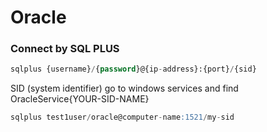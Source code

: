 # Oracle
### Connect by SQL PLUS

```sql 
sqlplus {username}/{password}@{ip-address}:{port}/{sid}
```

SID (system identifier) go to windows services and find OracleService{YOUR-SID-NAME}

```sql 
sqlplus test1user/oracle@computer-name:1521/my-sid 
```
